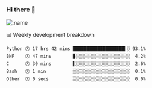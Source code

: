### Hi there 👋

<!--
**lv2020/lv2020** is a ✨ _special_ ✨ repository because its `README.md` (this file) appears on your GitHub profile.

Here are some ideas to get you started:

- 🔭 I’m currently working on ...
- 🌱 I’m currently learning ...
- 👯 I’m looking to collaborate on ...
- 🤔 I’m looking for help with ...
- 💬 Ask me about ...
- 📫 How to reach me: ...
- 😄 Pronouns: ...
- ⚡ Fun fact: ...
-->
![:name](https://count.getloli.com/get/@:lv2020)
 <!-- waka-box start -->
📊 Weekly development breakdown
```text
Python 🕓 17 hrs 42 mins ███████████████████▌░ 93.1%
BNF    🕓 47 mins        ▊░░░░░░░░░░░░░░░░░░░░  4.2%
C      🕓 30 mins        ▌░░░░░░░░░░░░░░░░░░░░  2.6%
Bash   🕓 1 min          ░░░░░░░░░░░░░░░░░░░░░  0.1%
Other  🕓 0 secs         ░░░░░░░░░░░░░░░░░░░░░  0.0%
```
<!-- Powered by https://github.com/YouEclipse/waka-box-go . -->
<!-- waka-box end -->
